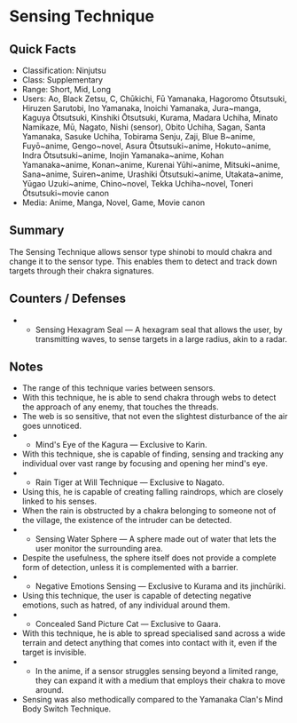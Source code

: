 # Sensing Technique

## Quick Facts
- Classification: Ninjutsu
- Class: Supplementary
- Range: Short, Mid, Long
- Users: Ao, Black Zetsu, C, Chūkichi, Fū Yamanaka, Hagoromo Ōtsutsuki, Hiruzen Sarutobi, Ino Yamanaka, Inoichi Yamanaka, Jura~manga, Kaguya Ōtsutsuki, Kinshiki Ōtsutsuki, Kurama, Madara Uchiha, Minato Namikaze, Mū, Nagato, Nishi (sensor), Obito Uchiha, Sagan, Santa Yamanaka, Sasuke Uchiha, Tobirama Senju, Zaji, Blue B~anime, Fuyō~anime, Gengo~novel, Asura Ōtsutsuki~anime, Hokuto~anime, Indra Ōtsutsuki~anime, Inojin Yamanaka~anime, Kohan Yamanaka~anime, Konan~anime, Kurenai Yūhi~anime, Mitsuki~anime, Sana~anime, Suiren~anime, Urashiki Ōtsutsuki~anime, Utakata~anime, Yūgao Uzuki~anime, Chino~novel, Tekka Uchiha~novel, Toneri Ōtsutsuki~movie canon
- Media: Anime, Manga, Novel, Game, Movie canon

## Summary
The Sensing Technique allows sensor type shinobi to mould chakra and change it to the sensor type. This enables them to detect and track down targets through their chakra signatures.

## Counters / Defenses
- * Sensing Hexagram Seal — A hexagram seal that allows the user, by transmitting waves, to sense targets in a large radius, akin to a radar.

## Notes
- The range of this technique varies between sensors.
- With this technique, he is able to send chakra through webs to detect the approach of any enemy, that touches the threads.
- The web is so sensitive, that not even the slightest disturbance of the air goes unnoticed.
- * Mind's Eye of the Kagura — Exclusive to Karin.
- With this technique, she is capable of finding, sensing and tracking any individual over vast range by focusing and opening her mind's eye.
- * Rain Tiger at Will Technique — Exclusive to Nagato.
- Using this, he is capable of creating falling raindrops, which are closely linked to his senses.
- When the rain is obstructed by a chakra belonging to someone not of the village, the existence of the intruder can be detected.
- * Sensing Water Sphere — A sphere made out of water that lets the user monitor the surrounding area.
- Despite the usefulness, the sphere itself does not provide a complete form of detection, unless it is complemented with a barrier.
- * Negative Emotions Sensing — Exclusive to Kurama and its jinchūriki.
- Using this technique, the user is capable of detecting negative emotions, such as hatred, of any individual around them.
- * Concealed Sand Picture Cat — Exclusive to Gaara.
- With this technique, he is able to spread specialised sand across a wide terrain and detect anything that comes into contact with it, even if the target is invisible.
- * In the anime, if a sensor struggles sensing beyond a limited range, they can expand it with a medium that employs their chakra to move around.
- Sensing was also methodically compared to the Yamanaka Clan's Mind Body Switch Technique.
